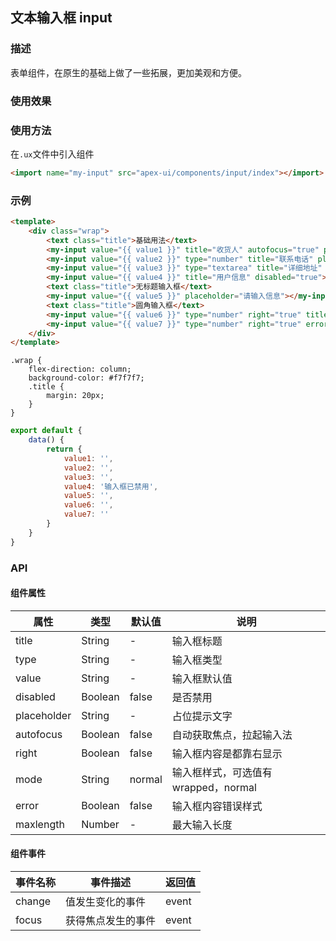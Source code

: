 ## 文本输入框 input

### 描述

表单组件，在原生的基础上做了一些拓展，更加美观和方便。

### 使用效果

<preview page="input"/>

### 使用方法

在`.ux`文件中引入组件

```html
<import name="my-input" src="apex-ui/components/input/index"></import>
```

### 示例

```html
<template>
    <div class="wrap">
        <text class="title">基础用法</text>
        <my-input value="{{ value1 }}" title="收货人" autofocus="true" placeholder="名字"></my-input>
        <my-input value="{{ value2 }}" type="number" title="联系电话" placeholder="请输入手机号"></my-input>
        <my-input value="{{ value3 }}" type="textarea" title="详细地址" placeholder="请输入详细地址(最多10字)" maxlength="10"></my-input>
        <my-input value="{{ value4 }}" title="用户信息" disabled="true"></my-input>
        <text class="title">无标题输入框</text>
        <my-input value="{{ value5 }}" placeholder="请输入信息"></my-input>
        <text class="title">圆角输入框</text>
        <my-input value="{{ value6 }}" type="number" right="true" title="消费总额" mode="wrapped" placeholder="询问收银员后输入"></my-input>
        <my-input value="{{ value7 }}" type="number" right="true" error="true" title="不参与优惠金额" mode="wrapped" placeholder="询问收银员后输入"></my-input>
    </div>
</template>
```

```less
.wrap {
    flex-direction: column;
    background-color: #f7f7f7;
    .title {
        margin: 20px;
    }
}
```

```javascript
export default {
    data() {
        return {
            value1: '',
            value2: '',
            value3: '',
            value4: '输入框已禁用',
            value5: '',
            value6: '',
            value7: ''
        }
    }
}
```

### API

#### 组件属性

| 属性        | 类型    | 默认值 | 说明                                |
| ----------- | ------- | ------ | ----------------------------------- |
| title       | String  | -      | 输入框标题                          |
| type        | String  | -      | 输入框类型                          |
| value       | String  | -      | 输入框默认值                        |
| disabled    | Boolean | false  | 是否禁用                            |
| placeholder | String  | -      | 占位提示文字                        |
| autofocus   | Boolean | false  | 自动获取焦点，拉起输入法            |
| right       | Boolean | false  | 输入框内容是都靠右显示              |
| mode        | String  | normal | 输入框样式，可选值有wrapped，normal |
| error       | Boolean | false  | 输入框内容错误样式                  |
| maxlength   | Number  | -      | 最大输入长度                        |

#### 组件事件

| 事件名称 | 事件描述           | 返回值 |
| -------- | ------------------ | ------ |
| change   | 值发生变化的事件   | event  |
| focus    | 获得焦点发生的事件 | event  |

